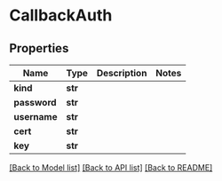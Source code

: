# CallbackAuth

## Properties
Name | Type | Description | Notes
------------ | ------------- | ------------- | -------------
**kind** | **str** |  | 
**password** | **str** |  | 
**username** | **str** |  | 
**cert** | **str** |  | 
**key** | **str** |  | 

[[Back to Model list]](../README.md#documentation-for-models) [[Back to API list]](../README.md#documentation-for-api-endpoints) [[Back to README]](../README.md)


